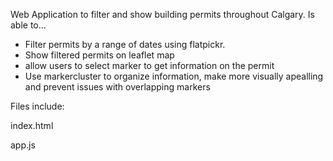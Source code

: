 Web Application to filter and show building permits throughout Calgary. Is able to...
- Filter permits by a range of dates using flatpickr.
- Show filtered permits on leaflet map
- allow users to select marker to get information on the permit
- Use markercluster to organize information, make more visually apealling and prevent issues with overlapping markers

Files include:

index.html

app.js

